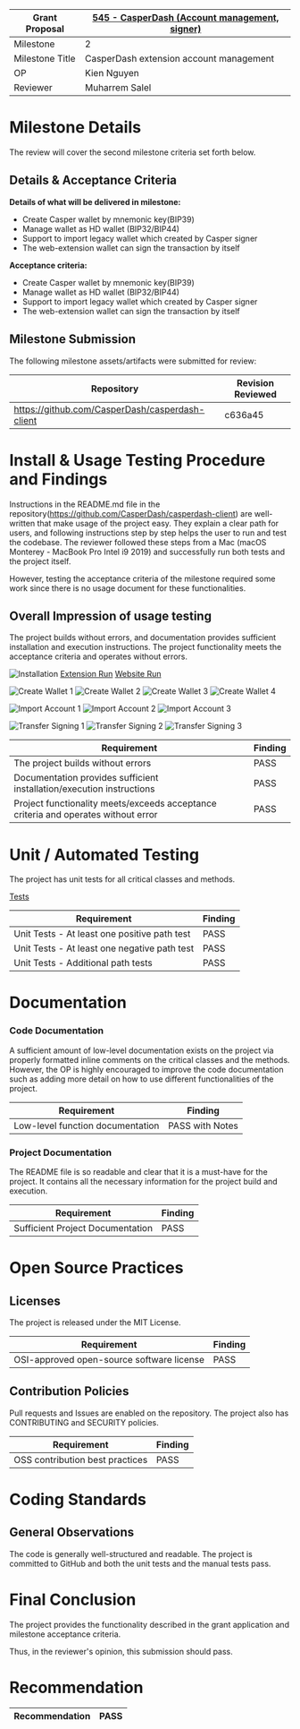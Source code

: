 Grant Proposal | [545 -  CasperDash (Account management, signer)](https://portal.devxdao.com/app/proposal/545)
------------ | -------------
Milestone | 2
Milestone Title | CasperDash extension account management
OP | Kien Nguyen
Reviewer | Muharrem Salel

# Milestone Details
The review will cover the second milestone criteria set forth below.

## Details & Acceptance Criteria

**Details of what will be delivered in milestone:**

- Create Casper wallet by mnemonic key(BIP39) 
- Manage wallet as HD wallet (BIP32/BIP44) 
- Support to import legacy wallet which created by Casper signer 
- The web-extension wallet can sign the transaction by itself


 **Acceptance criteria:**

- Create Casper wallet by mnemonic key(BIP39) 
- Manage wallet as HD wallet (BIP32/BIP44) 
- Support to import legacy wallet which created by Casper signer 
- The web-extension wallet can sign the transaction by itself


 ## Milestone Submission

The following milestone assets/artifacts were submitted for review:

Repository | Revision Reviewed
------------ | -------------
https://github.com/CasperDash/casperdash-client | c636a45

# Install & Usage Testing Procedure and Findings

Instructions in the README.md file in the repository(https://github.com/CasperDash/casperdash-client) are well-written that make usage of the project easy. They explain a clear path for users, and following instructions step by step helps the user to run and test the codebase. The reviewer followed these steps from a Mac (macOS Monterey - MacBook Pro Intel i9 2019) and successfully run both tests and the project itself.

However, testing the acceptance criteria of the milestone required some work since there is no usage document for these functionalities. 

## Overall Impression of usage testing

The project builds without errors, and documentation provides sufficient installation and execution instructions.  The project functionality meets the acceptance criteria and operates without errors.


![Installation](assets/yarn_install.png)
[Extension Run](./assets/extension_run.md)
[Website Run](./assets/web_run.md)


![Create Wallet 1](assets/create_wallet_1.png)
![Create Wallet 2](assets/create_wallet_2.png)
![Create Wallet 3](assets/create_wallet_3.png)
![Create Wallet 4](assets/create_wallet_4.png)


![Import Account 1](assets/import_account_1.png)
![Import Account 2](assets/import_account_2.png)
![Import Account 3](assets/import_account_3.png)

![Transfer Signing 1](assets/transfer_signing_1.png)
![Transfer Signing 2](assets/transfer_signing_2.png)
![Transfer Signing 3](assets/transfer_signing_3.png)


Requirement | Finding
------------ | -------------
The project builds without errors | PASS
Documentation provides sufficient installation/execution instructions | PASS
Project functionality meets/exceeds acceptance criteria and operates without error | PASS


# Unit / Automated Testing

The project has unit tests for all critical classes and methods.

[Tests](assets/yarn_test.md)

Requirement | Finding
------------ | -------------
Unit Tests - At least one positive path test | PASS
Unit Tests - At least one negative path test | PASS 
Unit Tests - Additional path tests | PASS

# Documentation

### Code Documentation

A sufficient amount of low-level documentation exists on the project via properly formatted inline comments on the critical classes and the methods. However, the OP is highly encouraged to improve the code documentation such as adding more detail on how to use different functionalities of the project.

Requirement | Finding
------------ | -------------
Low-level function documentation | PASS with Notes

### Project Documentation

The README file is so readable and clear that it is a must-have for the project. It contains all the necessary information for the project build and execution.

Requirement | Finding
------------ | -------------
Sufficient Project Documentation | PASS

# Open Source Practices

## Licenses

The project is released under the MIT License.

Requirement | Finding
------------ | -------------
OSI-approved open-source software license | PASS

## Contribution Policies

Pull requests and Issues are enabled on the repository. The project also has CONTRIBUTING and SECURITY policies.


Requirement | Finding
------------ | -------------
OSS contribution best practices | PASS

# Coding Standards

## General Observations

The code is generally well-structured and readable. The project is committed to GitHub and both the unit tests and the manual tests pass.

# Final Conclusion

The project provides the functionality described in the grant application and milestone acceptance criteria. 

Thus, in the reviewer's opinion, this submission should pass.

# Recommendation

Recommendation | PASS
------------ | -------------
